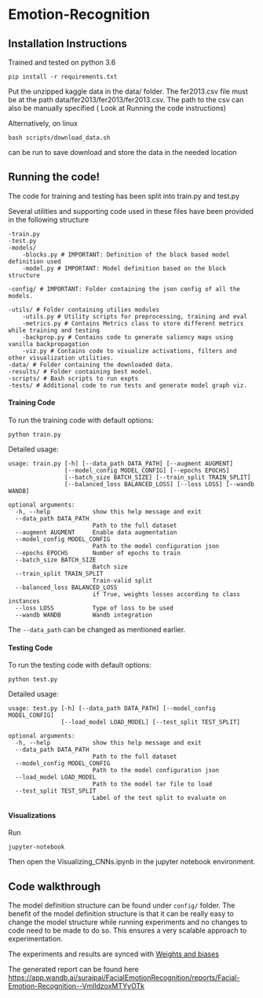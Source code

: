 # Emotion-Recognition




## Installation Instructions
Trained and tested on python 3.6

```
pip install -r requirements.txt

```
Put the unzipped kaggle data in the data/ folder. The fer2013.csv file must be at the path data/fer2013/fer2013/fer2013.csv. The path to the csv can also be manually specified ( Look at Running the code instructions)

Alternatively, on linux 
```
bash scripts/download_data.sh
```
can be run to save download and store the data in the needed location




## Running the code!
The code for training and testing has been split into train.py and test.py

Several utilities and supporting code used in these files have been provided in the following structure
```
-train.py
-test.py
-models/
    -blocks.py # IMPORTANT: Definition of the block based model definition used
    -model.py # IMPORTANT: Model definition based on the block structure

-config/ # IMPORTANT: Folder containing the json config of all the models. 

-utils/ # Folder containing utilies modules
    -utils.py # Utility scripts for preprocessing, training and eval
    -metrics.py # Contains Metrics class to store different metrics while training and testing
    -backprop.py # Contains code to generate saliency maps using vanilla backpropagation
    -viz.py # Contains code to visualize activations, filters and other visualization utilities.
-data/ # Folder containing the downloaded data.
-results/ # Folder containing best model.
-scripts/ # Bash scripts to run expts
-tests/ # Additional code to run tests and generate model graph viz.

```


#### Training Code
To run the training code with default options:

```
python train.py 
```
Detailed usage:

```
usage: train.py [-h] [--data_path DATA_PATH] [--augment AUGMENT]
                [--model_config MODEL_CONFIG] [--epochs EPOCHS]
                [--batch_size BATCH_SIZE] [--train_split TRAIN_SPLIT]
                [--balanced_loss BALANCED_LOSS] [--loss LOSS] [--wandb WANDB]

optional arguments:
  -h, --help            show this help message and exit
  --data_path DATA_PATH
                        Path to the full dataset
  --augment AUGMENT     Enable data augmentation
  --model_config MODEL_CONFIG
                        Path to the model configuration json
  --epochs EPOCHS       Number of epochs to train
  --batch_size BATCH_SIZE
                        Batch size
  --train_split TRAIN_SPLIT
                        Train-valid split
  --balanced_loss BALANCED_LOSS
                        if True, weights losses according to class instances
  --loss LOSS           Type of loss to be used
  --wandb WANDB         Wandb integration
```
The ```--data_path``` can be changed as mentioned earlier.


#### Testing Code


To run the testing code with default options:
```
python test.py
```

Detailed usage:
```
usage: test.py [-h] [--data_path DATA_PATH] [--model_config MODEL_CONFIG]
               [--load_model LOAD_MODEL] [--test_split TEST_SPLIT]

optional arguments:
  -h, --help            show this help message and exit
  --data_path DATA_PATH
                        Path to the full dataset
  --model_config MODEL_CONFIG
                        Path to the model configuration json
  --load_model LOAD_MODEL
                        Path to the model tar file to load
  --test_split TEST_SPLIT
                        Label of the test split to evaluate on
```

#### Visualizations

Run 
```
jupyter-notebook
```
Then open the Visualizing_CNNs.ipynb in the jupyter notebook environment.



## Code walkthrough
The model definition structure can be found under ```config/``` folder. The benefit of the model definition structure is that it can be really easy to change the model structure while running experiments and no changes to code need to be made to do so. This ensures a very scalable approach to experimentation.

The experiments and results are synced with [Weights and biases](https://wandb.com)

The generated report can be found here
https://app.wandb.ai/surajpai/FacialEmotionRecognition/reports/Facial-Emotion-Recognition--VmlldzoxMTYyOTk


